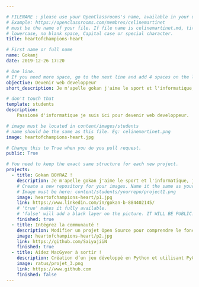```yaml
---

# FILENAME : please use your OpenClassrooms's name, available in your url.
# Example: https://openclassrooms.com/membres/celinemartinet
# must be the name of your file. If file name is celinemartinet.md, title is celinemartinet.
# lowercase, no blank space, Capital case or special character.
title: heartofchampions-heart

# First name or full name
name: Gokanj
date: 2019-12-26 17:20

# One line.
# If you need more space, go to the next line and add 4 spaces on the left, as in 'description'.
objective: Devenir web developpeur
short_description: Je m'apelle gokan j'aime le sport et l'informatique, j'ai 24ans.

# don't touch that
template: students
description:
    Passioné d'informatique je suis ici pour devenir web developpeur.

# image must be located in content/images/students
# name should be the same as this file. Eg: celinemartinet.png
image: heartofchampions-heart.jpg

# Change this to True when you do you pull request.
public: True

# You need to keep the exact same structure for each new project.
projects:
  - title: Gokan BOYRAZ !
    description: Je m'apelle gokan j'aime le sport et l'informatique, j'ai 24ans.
    # Create a new repository for your images. Name it the same as your nickname and profile picture.
    # Image must be here: content/students/yourrepo/project1.png
    image: heartofchampions-heart/p1.jpg
    link: https://www.linkedin.com/in/gokan-b-884402145/
    # 'true' makes it fully available.
    # 'false' will add a black layer on the picture. IT WILL BE PUBLIC!
    finished: true
  - title: Intégrez la communauté !
    description: Modifier un projet Open Source pour comprendre le fonctionnement de Git, de Github et des pull requests. 
    image: heartofchampions-heart/p2.jpg
    link: https://github.com/SaiyajiiN
    finished: true
  - title: Aidez MacGyver à sortir !
    description: Création d’un jeu développé en Python et utilisant PyGame.
    image: ratus/projet_3.png
    link: https://www.github.com
    finished: false
---
```

 
